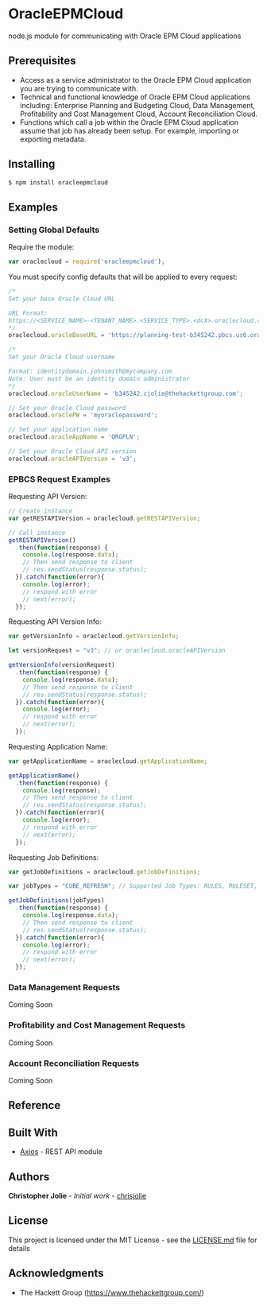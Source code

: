 # OracleEPMCloud

node.js module for communicating with Oracle EPM Cloud applications


## Prerequisites

* Access as a service administrator to the Oracle EPM Cloud application you are trying to communicate with.
* Technical and functional knowledge of Oracle EPM Cloud applications including: Enterprise Planning and Budgeting Cloud, Data Management, Profitability and Cost Management Cloud, Account Reconciliation Cloud.
* Functions which call a job within the Oracle EPM Cloud application assume that job has already been setup.  For example, importing or exporting metadata.



## Installing

```bash
$ npm install oracleepmcloud
```

## Examples

### Setting Global Defaults


Require the module:

```js
var oraclecloud = require('oracleepmcloud');
```


You must specify config defaults that will be applied to every request:

```js
/*
Set your base Oracle Cloud URL

URL Format:
https://<SERVICE_NAME>-<TENANT_NAME>.<SERVICE_TYPE>.<dcX>.oraclecloud.com
*/
oraclecloud.oracleBaseURL = 'https://planning-test-b345242.pbcs.us6.oraclecloud.com';

/*
Set your Oracle Cloud username

Format: identitydomain.johnsmith@mycompany.com
Note: User must be an identity domain administrator
*/
oraclecloud.oracleUserName = 'b345242.cjolie@thehackettgroup.com';

// Set your Oracle Cloud password
oraclecloud.oraclePW = 'myoraclepassword';

// Set your application name
oraclecloud.oracleAppName = 'ORGPLN';

// Set your Oracle Cloud API version
oraclecloud.oracleAPIVersion = 'v3';
```

### EPBCS Request Examples

Requesting API Version:

```js
// Create instance
var getRESTAPIVersion = oraclecloud.getRESTAPIVersion;

// Call instance
getRESTAPIVersion()
  .then(function(response) {
    console.log(response.data);
    // Then send response to client
    // res.sendStatus(response.status);
  }).catch(function(error){
    console.log(error);
    // respond with error
    // next(error);
  });
```

Requesting API Version Info:

```js
var getVersionInfo = oraclecloud.getVersionInfo;

let versionRequest = "v3"; // or oraclecloud.oracleAPIVersion

getVersionInfo(versionRequest)
  .then(function(response) {
    console.log(response.data);
    // Then send response to client
    // res.sendStatus(response.status);
  }).catch(function(error){
    console.log(error);
    // respond with error
    // next(error);
  });
```

Requesting Application Name:

```js
var getApplicationName = oraclecloud.getApplicationName;

getApplicationName()
  .then(function(response) {
    console.log(response);
    // Then send response to client
    // res.sendStatus(response.status);
  }).catch(function(error){
    console.log(error);
    // respond with error
    // next(error);
  });
```

Requesting Job Definitions:

```js
var getJobDefinitions = oraclecloud.getJobDefinitions;

var jobTypes = "CUBE_REFRESH"; // Supported Job Types: RULES, RULESET, PLAN_TYPE_MAP, IMPORT_DATA, EXPORT_DATA, EXPORT_METADATA, IMPORT_METADATA, CUBE_REFRESH, and CLEAR_CUBE

getJobDefinitions(jobTypes)
  .then(function(response) {
    console.log(response.data);
    // Then send response to client
    // res.sendStatus(response.status);
  }).catch(function(error){
    console.log(error);
    // respond with error
    // next(error);
  });
```

### Data Management Requests

Coming Soon

### Profitability and Cost Management Requests

Coming Soon

### Account Reconciliation Requests

Coming Soon


## Reference


## Built With

* [Axios](https://www.npmjs.com/package/axios) - REST API module


## Authors

**Christopher Jolie** - *Initial work* - [chrisjolie](https://github.com/ChrisJolie)

## License

This project is licensed under the MIT License - see the [LICENSE.md](LICENSE.md) file for details

## Acknowledgments

* The Hackett Group (https://www.thehackettgroup.com/)
